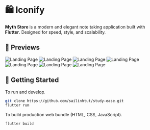 # 🛍️ Iconify

**Myth Store** is a modern and elegant note taking application built with **Flutter**. Designed for
speed, style, and scalability.

## 📸 Previews

![Landing Page](https://github.com/sailinhtut/iconify/blob/main/preview/1.jpg)
![Landing Page](https://github.com/sailinhtut/iconify/blob/main/preview/2.jpg)
![Landing Page](https://github.com/sailinhtut/iconify/blob/main/preview/3.jpg)
![Landing Page](https://github.com/sailinhtut/iconify/blob/main/preview/4.jpg)
![Landing Page](https://github.com/sailinhtut/iconify/blob/main/preview/5.jpg)
![Landing Page](https://github.com/sailinhtut/iconify/blob/main/preview/6.jpg)
![Landing Page](https://github.com/sailinhtut/iconify/blob/main/preview/7.jpg)


## 🚀 Getting Started

To run and develop.

```bash
git clone https://github.com/sailinhtut/study-ease.git
flutter run
```

To build production web bundle (HTML, CSS, JavaScript).

```bash
flutter build
```
